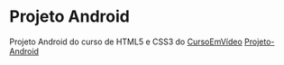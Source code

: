# Projeto Android
 Projeto Android do curso de HTML5 e CSS3 do [CursoEmVídeo](https://www.cursoemvideo.com/)
[Projeto-Android](https://luizfelipe0413.github.io/Projeto-Android/)
